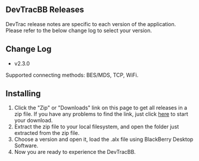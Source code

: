 ## DevTracBB Releases

DevTrac release notes are specific to each version of the application. Please refer to the below change log to select your version.

## Change Log

* v2.3.0

Supported connecting methods: BES/MDS, TCP, WiFi.

## Installing

1. Click the "Zip" or "Downloads" link on this page to get all releases in a zip file. If you have any problems to find the link, just click [here](https://github.com/devtrac/releases/zipball/master) to start your download.
2. Extract the zip file to your local filesystem, and open the folder just extracted from the zip file.
3. Choose a version and open it, load the .alx file using BlackBerry Desktop Software.
4. Now you are ready to experience the DevTracBB.

